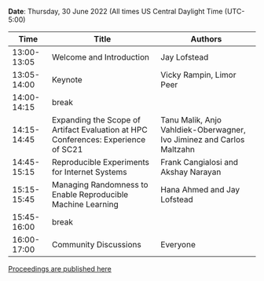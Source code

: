 **Date**: Thursday, 30 June 2022 (All times US Central Daylight Time (UTC-5:00)

|Time   | Title                                            | Authors                   | 
|-------|--------------------------------------------------|---------------------------|
| 13:00-13:05 | Welcome and Introduction  | Jay Lofstead |
| 13:05-14:00 | Keynote | Vicky Rampin, Limor Peer |
| 14:00-14:15 | break  |   |
| 14:15-14:45 | Expanding the Scope of Artifact Evaluation at HPC Conferences: Experience of SC21 | Tanu Malik, Anjo Vahldiek-Oberwagner, Ivo Jiminez and Carlos Maltzahn |
| 14:45-15:15 | Reproducible Experiments for Internet Systems | Frank Cangialosi and Akshay Narayan |
| 15:15-15:45 | Managing Randomness to Enable Reproducible Machine Learning | Hana Ahmed and Jay Lofstead |
| 15:45-16:00 | break | |
| 16:00-17:00 | Community Discussions | Everyone |

[Proceedings are published here](https://dl.acm.org/citation.cfm?id=3526062)
